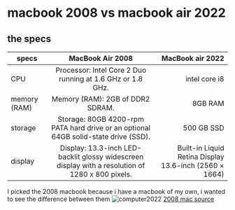 # macbook 2008 vs macbook air 2022

## the specs

 | specs        | MacBook Air 2008           | MacBook air 2022  |
 | ------------- |:-------------:| -----:|
 |  CPU    |   Processor: Intel Core 2 Duo running at 1.6 GHz or 1.8 GHz.    | intel core i8  |
 |   memory (RAM)   |  Memory (RAM): 2GB of DDR2 SDRAM.     | 8GB RAM  |
 |  storage    |  Storage: 80GB 4200-rpm PATA hard drive or an optional 64GB solid-state drive (SSD).     | 500 GB SSD |
 |   display   | Display: 13.3-inch LED-backlit glossy widescreen display with a resolution of 1280 x 800 pixels.      |  Built-in Liquid Retina Display 13.6-inch (2560 × 1664) |
I picked the 2008 macbook because i have a macbook of my own, i wanted to see the difference between them
![computer2022](https://images-wixmp-ed30a86b8c4ca887773594c2.wixmp.com/f/405f38b4-0b74-42da-81a7-1f0860b766b6/d1qaa0n-a275f55d-4ec3-43a9-a8da-c34a1297d4e1.png?token=eyJ0eXAiOiJKV1QiLCJhbGciOiJIUzI1NiJ9.eyJzdWIiOiJ1cm46YXBwOjdlMGQxODg5ODIyNjQzNzNhNWYwZDQxNWVhMGQyNmUwIiwiaXNzIjoidXJuOmFwcDo3ZTBkMTg4OTgyMjY0MzczYTVmMGQ0MTVlYTBkMjZlMCIsIm9iaiI6W1t7InBhdGgiOiJcL2ZcLzQwNWYzOGI0LTBiNzQtNDJkYS04MWE3LTFmMDg2MGI3NjZiNlwvZDFxYWEwbi1hMjc1ZjU1ZC00ZWMzLTQzYTktYThkYS1jMzRhMTI5N2Q0ZTEucG5nIn1dXSwiYXVkIjpbInVybjpzZXJ2aWNlOmZpbGUuZG93bmxvYWQiXX0.RLfVn_J2QKQ29SpyZkfZVu_yXlmeKw5Z8RZN8KJH_dU)
[2008 mac source](https://everymac.com/systems/apple/macbook_pro/specs/macbook-pro-core-2-duo-2.4-15-early-2008-penryn-specs.html)
